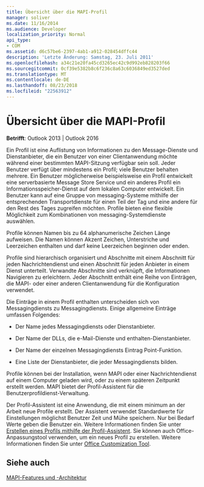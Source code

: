 ```yaml
---
title: Übersicht über die MAPI-Profil
manager: soliver
ms.date: 11/16/2014
ms.audience: Developer
localization_priority: Normal
api_type:
- COM
ms.assetid: d6c57be6-2397-4ab1-a912-028454dffc44
description: 'Letzte Änderung: Samstag, 23. Juli 2011'
ms.openlocfilehash: a34c21e20fa45cd3265ec42c9d992eb828203f66
ms.sourcegitcommit: 0cf39e5382b8c6f236c8a63c6036849ed3527ded
ms.translationtype: MT
ms.contentlocale: de-DE
ms.lasthandoff: 08/23/2018
ms.locfileid: "22563912"
---
```

# <a name="mapi-profile-overview"></a>Übersicht über die MAPI-Profil

  
  
**Betrifft**: Outlook 2013 | Outlook 2016 
  
Ein Profil ist eine Auflistung von Informationen zu den Message-Dienste und Dienstanbieter, die ein Benutzer von einer Clientanwendung möchte während einer bestimmten MAPI-Sitzung verfügbar sein soll. Jeder Benutzer verfügt über mindestens ein Profil; viele Benutzer behalten mehrere. Ein Benutzer möglicherweise beispielsweise ein Profil entwickelt eine serverbasierte Message Store Service und ein anderes Profil ein Informationsspeicher-Dienst auf dem lokalen Computer entwickelt. Ein Benutzer kann auf eine Gruppe von messaging-Systeme mithilfe der entsprechenden Transportdienste für einen Teil der Tag und eine andere für den Rest des Tages zugreifen möchten. Profile bieten eine flexible Möglichkeit zum Kombinationen von messaging-Systemdienste auswählen. 
  
Profile können Namen bis zu 64 alphanumerische Zeichen Länge aufweisen. Die Namen können Akzent Zeichen, Unterstriche und Leerzeichen enthalten und darf keine Leerzeichen beginnen oder enden. 
  
Profile sind hierarchisch organisiert und Abschnitte mit einem Abschnitt für jeden Nachrichtendienst und einen Abschnitt für jeden Anbieter in einem Dienst unterteilt. Verwandte Abschnitte sind verknüpft, die Informationen Navigieren zu erleichtern. Jeder Abschnitt enthält eine Reihe von Einträgen, die MAPI- oder einer anderen Clientanwendung für die Konfiguration verwendet.
  
Die Einträge in einem Profil enthalten unterscheiden sich von Messagingdiensts zu Messagingdiensts. Einige allgemeine Einträge umfassen Folgendes:
  
- Der Name jedes Messagingdiensts oder Dienstanbieter.
    
- Der Name der DLLs, die e-Mail-Dienste und enthalten-Dienstanbieter.
    
- Der Name der einzelnen Messagingdiensts Eintrag Point-Funktion.
    
- Eine Liste der Dienstanbieter, die jeder Messagingdiensts bilden.
    
Profile können bei der Installation, wenn MAPI oder einer Nachrichtendienst auf einem Computer geladen wird, oder zu einem späteren Zeitpunkt erstellt werden. MAPI bietet der Profil-Assistent für die Benutzerprofildienst-Verwaltung. 
  
Der Profil-Assistent ist eine Anwendung, die mit einem minimum an der Arbeit neue Profile erstellt. Der Assistent verwendet Standardwerte für Einstellungen möglichst Benutzer Zeit und Mühe speichern. Nur bei Bedarf Werte geben die Benutzer ein. Weitere Informationen finden Sie unter [Erstellen eines Profils mithilfe der Profil-Assistent](creating-a-profile-by-using-the-profile-wizard.md). Sie können auch Office-Anpassungstool verwenden, um ein neues Profil zu erstellen. Weitere Informationen finden Sie unter [Office Customization Tool](http://go.microsoft.com/fwlink/?LinkId=123000).
  
## <a name="see-also"></a>Siehe auch



[MAPI-Features und -Architektur](mapi-features-and-architecture.md)

